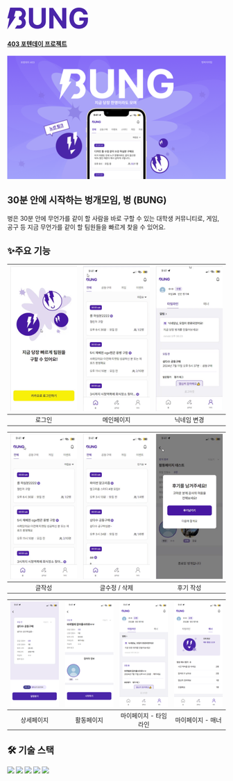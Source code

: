 ![logo](./src/img/bung.png)

#### [403 포텐데이 프로젝트](https://bside.best/projects/detail/P240320221513)

![banner](./src/img/banner.png)

## 30분 안에 시작하는 벙개모임, 벙 (BUNG)

벙은 30분 안에 무언가를 같이 할 사람을 바로 구할 수 있는 대학생 커뮤니티로, 게임, 공구 등 지금 무언가를 같이 할 팀원들을 빠르게 찾을 수 있어요.

## ✨주요 기능

| ![login](./src/gif/login.gif) | ![main](./src/gif/main.gif) | ![nickname](./src/gif/nickname.gif) |
| :---------------------------: | :-------------------------: | :---------------------------------: |
|            로그인             |         메인페이지          |             닉네임 변경             |

| ![write](./src/gif/write.gif) | ![update](./src/gif/update.gif) | ![review](./src/gif/review.gif) |
| :---------------------------: | :-----------------------------: | :-----------------------------: |
|            글작성             |          글수정 / 삭제          |            후기 작성            |

| ![detail](./src/gif/detail.png) | ![activity](./src/gif/activity.png) | ![timeline](./src/gif/timeline.png) | ![manner](./src/gif/manner.png) |
| :-----------------------------: | :---------------------------------: | :---------------------------------: | :-----------------------------: |
|           상세페이지            |             활동페이지              |        마이페이지 - 타임라인        |        마이페이지 - 매너        |

## 🛠 기술 스택
<p>  
  <img src="https://img.shields.io/badge/React-61DAFB?style=for-the-badge&logo=React&logoColor=white"/>
  <img src="https://img.shields.io/badge/Typescript-3178C6?style=for-the-badge&logo=Typescript&logoColor=white"/>
  <img src="https://img.shields.io/badge/TailwindCSS-06B6D4?style=for-the-badge&logo=TailwindCSS&logoColor=white"/>
  <img src="https://img.shields.io/badge/ReactQuery-FF4154?style=for-the-badge&logo=ReactQuery&logoColor=white"/>
  <img src="https://img.shields.io/badge/Axios-5A29E4?style=for-the-badge&logo=Axios&logoColor=white"/>
</p>
